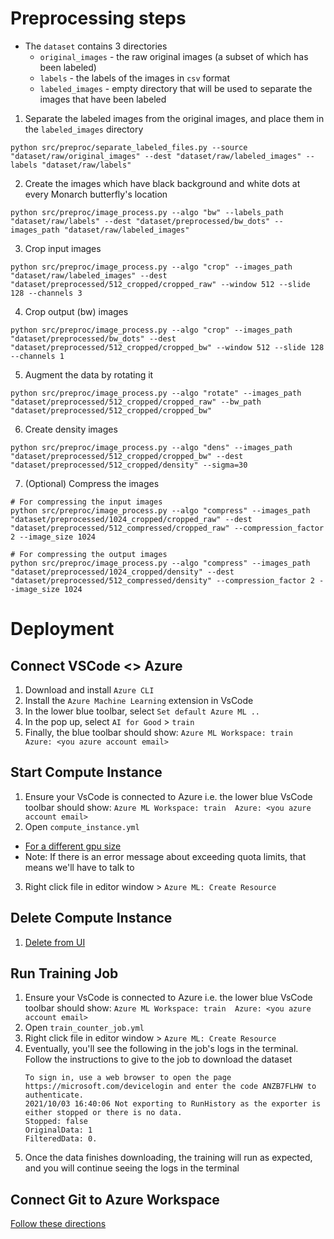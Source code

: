 # Preprocessing steps 

- The `dataset` contains 3 directories
    * `original_images` - the raw original images (a subset of which has been labeled)
    * `labels` - the labels of the images in `csv` format
    * `labeled_images` - empty directory that will be used to separate the images that have been labeled

1. Separate the labeled images from the original images, and place them in the `labeled_images` directory 

```
python src/preproc/separate_labeled_files.py --source "dataset/raw/original_images" --dest "dataset/raw/labeled_images" --labels "dataset/raw/labels"
```

2. Create the images which have black background and white dots at every Monarch butterfly's location

```
python src/preproc/image_process.py --algo "bw" --labels_path "dataset/raw/labels" --dest "dataset/preprocessed/bw_dots" --images_path "dataset/raw/labeled_images"
```

3. Crop input images 

```
python src/preproc/image_process.py --algo "crop" --images_path "dataset/raw/labeled_images" --dest "dataset/preprocessed/512_cropped/cropped_raw" --window 512 --slide 128 --channels 3
```

4. Crop output (bw) images

```
python src/preproc/image_process.py --algo "crop" --images_path "dataset/preprocessed/bw_dots" --dest "dataset/preprocessed/512_cropped/cropped_bw" --window 512 --slide 128 --channels 1
```

5. Augment the data by rotating it 

```
python src/preproc/image_process.py --algo "rotate" --images_path "dataset/preprocessed/512_cropped/cropped_raw" --bw_path "dataset/preprocessed/512_cropped/cropped_bw"
```

6. Create density images 

```
python src/preproc/image_process.py --algo "dens" --images_path "dataset/preprocessed/512_cropped/cropped_bw" --dest "dataset/preprocessed/512_cropped/density" --sigma=30
```

7. (Optional) Compress the images

```
# For compressing the input images 
python src/preproc/image_process.py --algo "compress" --images_path "dataset/preprocessed/1024_cropped/cropped_raw" --dest "dataset/preprocessed/512_compressed/cropped_raw" --compression_factor 2 --image_size 1024

# For compressing the output images
python src/preproc/image_process.py --algo "compress" --images_path "dataset/preprocessed/1024_cropped/density" --dest "dataset/preprocessed/512_compressed/density" --compression_factor 2 --image_size 1024
```

# Deployment
## Connect VSCode <> Azure
1. Download and install `Azure CLI`
2. Install the `Azure Machine Learning` extension in VsCode
3. In the lower blue toolbar, select `Set default Azure ML ..`
4. In the pop up, select `AI for Good` > `train`
5. Finally, the blue toolbar should show: `Azure ML Workspace: train  Azure: <you azure account email>`

## Start Compute Instance
1. Ensure your VsCode is connected to Azure i.e. the lower blue VsCode toolbar should show: `Azure ML Workspace: train  Azure: <you azure account email>`
2. Open `compute_instance.yml`
 - [For a different gpu size](https://docs.microsoft.com/en-us/azure/virtual-machines/sizes-gpu)
 - Note: If there is an error message about exceeding quota limits, that means we'll have to talk to 
3. Right click file in editor window > `Azure ML: Create Resource`

## Delete Compute Instance
1. [Delete from UI](https://ml.azure.com/compute/list/instances?wsid=/subscriptions/d9399c18-82ea-4a59-9209-2c7dbcd73a7a/resourcegroups/train_group/workspaces/train&tid=ba5a7f39-e3be-4ab3-b450-67fa80faecad)

## Run Training Job
1. Ensure your VsCode is connected to Azure i.e. the lower blue VsCode toolbar should show: `Azure ML Workspace: train  Azure: <you azure account email>`
2. Open `train_counter_job.yml`
3. Right click file in editor window > `Azure ML: Create Resource`
4. Eventually, you'll see the following in the job's logs in the terminal. Follow the instructions to give to the job to download the dataset
    ```
    To sign in, use a web browser to open the page https://microsoft.com/devicelogin and enter the code ANZB7FLHW to authenticate.
    2021/10/03 16:40:06 Not exporting to RunHistory as the exporter is either stopped or there is no data.
    Stopped: false
    OriginalData: 1
    FilteredData: 0.
    ```
5. Once the data finishes downloading, the training will run as expected, and you will continue seeing the logs in the terminal

## Connect Git to Azure Workspace
[Follow these directions](https://docs.microsoft.com/en-us/azure/machine-learning/concept-train-model-git-integration)